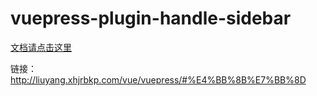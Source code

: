 # vuepress-plugin-handle-sidebar
[文档请点击这里](http://liuyang.xhjrbkp.com/vue/vuepress/#%E4%BB%8B%E7%BB%8D)

链接：http://liuyang.xhjrbkp.com/vue/vuepress/#%E4%BB%8B%E7%BB%8D

